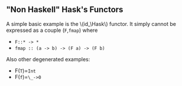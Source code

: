 ## "Non Haskell" Hask's Functors

A simple basic example is the \\(id\_\\Hask\\) functor.
It simply cannot be expressed as a couple (`F`,`fmap`) where

- `F::* -> *`
- `fmap :: (a -> b) -> (F a) -> (F b)`

Also other degenerated examples:

- F(`T`)=`Int`
- F(`f`)=`\_->0`
